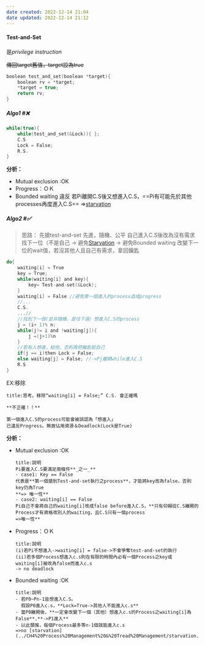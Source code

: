 ```yaml
---
date created: 2022-12-14 21:04
date updated: 2022-12-14 21:12
---
```


#### Test-and-Set

是*privilege instruction*

~~傳回target舊值，target設為true~~

```C
boolean test_and_set(boolean *target){  
	boolean rv = *target;  
	*target = true;  
	return rv;  
}
```

##### Algo1 #❌

```C
while(true){
	while(test_and_set(&Lock)){ };
	C.S
	Lock = False;
	R.S.
}
```

**分析：**

- Mutual exclusion :OK
- Progress：ＯＫ
- Bounded waiting 違反
  若Pi離開C.S後又想進入C.S，==Pi有可能先於其他processes再度進入C.S==
  =>[starvation](../CH4%20Process%20Management%20&%20Tread%20Management/starvation.md)

##### Algo2 #✅

> 思路：
> 先搶test-and-set 先進，隨機、公平
> 自己進入C.S後改為沒有需求
> 找下一位（不是自己 -> 避免[Starvation](../CH4%20Process%20Management%20&%20Tread%20Management/starvation.md) -> 避免Bounded waiting
> 改變下一位的wait值，若沒其他人且自己有需求，拿回鑰匙

```C
do{
	waiting[i] = True
	key = True;
	while(waiting[i] and key){
		key= Test-and-set(&Lock);
	}
	waiting[i] = False //避免第一個進入的process造成progress
	//...
	C.S.
	...//
	//找到下一個(並非隨機，是往下選）想進入C.S的process
	j = (i+ 1)% n;
	while(j!= i and !waiting[j]){
		j =(j+1)%n
	}
	//若有人想進，給他。否則再把鑰匙給自己
	if(j == i)then Lock = False;
	else waiting[j] = False; //->Pj離開while進入C.S
	R.S
}
```

EX:移除

```ad-question
title:思考。移除“waiting[i] = False;” C.S. 會正確嗎

**不正確！！**

第一個進入C.S的process可能會被誤認為「想進入」
已違反Progress。無故佔用資源＆Deadlock(Lock是True)
```

**分析：**

- Mutual exclusion :OK
  ```ad-note
  title:說明
  Pi要進入C.S要滿足兩條件**_之一_**
  - case1: Key == False  
  代表是**第一個搶到Test-and-set執行之process**，才能將key改為false，否則key仍為True  
  **=> 唯一性**
  - case2: waiting[i] == False  
  Pi自己不會將自己的waiting[i]改成false before進入C.S，**只有仰賴從C.S離開的Process才有資格改別人的waiting，且C.S只有一個process  
  =>唯一性**
	```
	
- Progress：ＯＫ
    ```ad-note
  title:說明
  (i)若Pi不想進入->waiting[i] = false->不會爭奪test-and-set的執行  
  (ii)若多個Process想進入c.s則在有限的時間內必有一個Process之key或waiting[i]被改為false而進入c.s  
  -> no deadlock
  ```
- Bounded waiting :OK
  ```ad-note
  title:說明
  - 若P0~Pn-1皆想進入C.S。  
    假設P0進入c.s，**Lock=True->其他人不能進入c.s**
  - 當P0離開後，**一定會改變下一個（其他）想進入c.s的Process之waiting[i]為False**.**->P1進入**
  - 以此類推，每個Process最多等n-1個就能進入c.s
  =>no [starvation](../CH4%20Process%20Management%20&%20Tread%20Management/starvation.md)
```